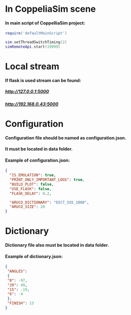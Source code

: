# In CoppeliaSim scene
#### In main script of CoppelliaSim project:
```Lua
require('defaultMainScript')

sim.setThreadSwitchTiming(2)
simRemoteApi.start(19999)
```

# Local stream
#### If flask is used stream can be found:
##### http://127.0.0.1:5000
##### http://192.168.0.43:5000

# Configuration
#### Configuration file should be named as configuration.json.
#### It must be located in data folder.
#### Example of configuration.json:
```Json
{
  "IS_EMULATION": true,
  "PRINT_ONLY_IMPORTANT_LOGS": true,
  "BUILD_PLOT": false,
  "USE_FLASK": false,
  "FLASK_DELAY": 0.2,

  "ARUCO_DICTIONARY": "DICT_5X5_1000",
  "ARUCO_SIZE": 20
}
```

# Dictionary
#### Dictionary file also must be located in data folder.
#### Example of dictionary.json:
``` Json
{
 "ANGLES":
 {
 "0": -97,
 "20": 49,
 "15": -19,
 "6": -4
 },
 "FINISH": 13
}
```
